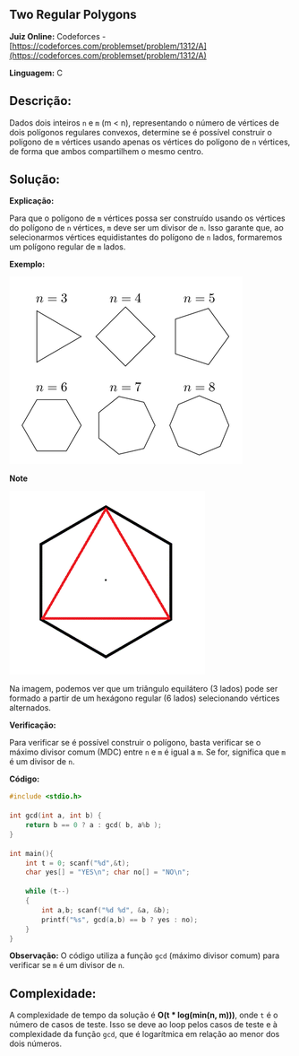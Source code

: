 ## Two Regular Polygons

**Juiz Online:** Codeforces - [https://codeforces.com/problemset/problem/1312/A](https://codeforces.com/problemset/problem/1312/A)

**Linguagem:** C

## Descrição:

Dados dois inteiros `n` e `m` (m < n), representando o número de vértices de dois polígonos regulares convexos, determine se é possível construir o polígono de `m` vértices usando apenas os vértices do polígono de `n` vértices, de forma que ambos compartilhem o mesmo centro.

## Solução:

**Explicação:**

Para que o polígono de `m` vértices possa ser construído usando os vértices do polígono de `n` vértices, `m` deve ser um divisor de `n`. Isso garante que, ao selecionarmos vértices equidistantes do polígono de `n` lados, formaremos um polígono regular de `m` lados.

**Exemplo:**

![image](Examples.png)

**Note**

![image](Note.png)

Na imagem, podemos ver que um triângulo equilátero (3 lados) pode ser formado a partir de um hexágono regular (6 lados) selecionando vértices alternados.

**Verificação:**

Para verificar se é possível construir o polígono, basta verificar se o máximo divisor comum (MDC) entre `n` e `m` é igual a `m`. Se for, significa que `m` é um divisor de `n`.

**Código:**

```c
#include <stdio.h>

int gcd(int a, int b) {
    return b == 0 ? a : gcd( b, a%b );
}

int main(){
    int t = 0; scanf("%d",&t);
    char yes[] = "YES\n"; char no[] = "NO\n";

    while (t--)
    {
        int a,b; scanf("%d %d", &a, &b);
        printf("%s", gcd(a,b) == b ? yes : no); 
    }
}
```

**Observação:** O código utiliza a função `gcd` (máximo divisor comum) para verificar se `m` é um divisor de `n`.

## Complexidade:

A complexidade de tempo da solução é **O(t * log(min(n, m)))**, onde `t` é o número de casos de teste. Isso se deve ao loop pelos casos de teste e à complexidade da função `gcd`, que é logarítmica em relação ao menor dos dois números.
